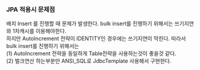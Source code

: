 ### JPA 적용시 문제점

배치 Insert 를 진행할 때 문제가 발생한다.
bulk insert를 진행하기 위해서는 쓰기지연와 1차캐시를 이용해야한다.   
하지만 AutoIncrement 전략이 IDENTITY인 경우에는 쓰기지연이 막힌다. 따라서 bulk insert를 진행하기 위해서는   
(1) AutoIncrement 전략을 동일하게 Table전략을 사용하는것이 좋을것 같다.   
(2) 벌크연산 하는부분만 ANSI_SQL로 JdbcTemplate 사용해서 구현한다.
